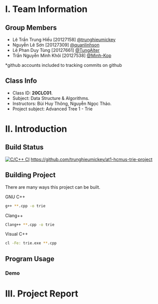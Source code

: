 # I. Team Information

## Group Members

- Lê Trần Trung Hiếu [20127158] [@trunghieumickey](https://github.com/trunghieumickey)
- Nguyễn Lê Sơn [20127309] [@quanlinhson](https://github.com/quanlinhson)
- Lê Phan Duy Tùng [20127661] [@TungAlter](https://github.com/TungAlter)
- Trần Nguyễn Minh Khôi [20127538] [@Minh-Kop](https://github.com/Minh-Kop)

*github accounts included to tracking commits on github

## Class Info
- Class ID: **20CLC01**.
- Subject: 	Data Structure & Algorithms.
- Instructors: Bùi Huy Thông, Nguyễn Ngọc Thảo.
- Project subject: Advanced Tree 1 - Trie

# II. Introduction
## Build Status
[![C/C++ CI](https://github.com/trunghieumickey/at1-hcmus-trie-project/actions/workflows/build.yml/badge.svg)](https://github.com/trunghieumickey/at1-hcmus-trie-project/actions/workflows/build.yml) https://github.com/trunghieumickey/at1-hcmus-trie-project
## Building Project
There are many ways this project can be built.

GNU C++
```bash
g++ **.cpp -o trie
```

Clang++
```bash
Clang++ **.cpp -o trie
```

Visual C++
```bash
cl -Fe: trie.exe **.cpp 
```

## Program Usage
### Demo

# III. Project Report

